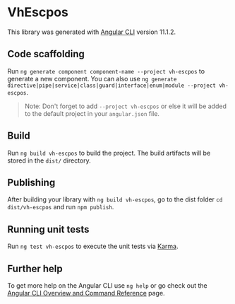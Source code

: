 # VhEscpos

This library was generated with [Angular CLI](https://github.com/angular/angular-cli) version 11.1.2.

## Code scaffolding

Run `ng generate component component-name --project vh-escpos` to generate a new component. You can also use `ng generate directive|pipe|service|class|guard|interface|enum|module --project vh-escpos`.
> Note: Don't forget to add `--project vh-escpos` or else it will be added to the default project in your `angular.json` file. 

## Build

Run `ng build vh-escpos` to build the project. The build artifacts will be stored in the `dist/` directory.

## Publishing

After building your library with `ng build vh-escpos`, go to the dist folder `cd dist/vh-escpos` and run `npm publish`.

## Running unit tests

Run `ng test vh-escpos` to execute the unit tests via [Karma](https://karma-runner.github.io).

## Further help

To get more help on the Angular CLI use `ng help` or go check out the [Angular CLI Overview and Command Reference](https://angular.io/cli) page.
